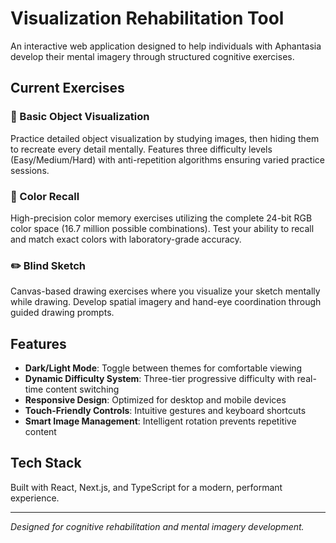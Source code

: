 # Visualization Rehabilitation Tool

An interactive web application designed to help individuals with Aphantasia develop their mental imagery through structured cognitive exercises.

## Current Exercises

### 🎯 Basic Object Visualization
Practice detailed object visualization by studying images, then hiding them to recreate every detail mentally. Features three difficulty levels (Easy/Medium/Hard) with anti-repetition algorithms ensuring varied practice sessions.

### 🎨 Color Recall
High-precision color memory exercises utilizing the complete 24-bit RGB color space (16.7 million possible combinations). Test your ability to recall and match exact colors with laboratory-grade accuracy.

### ✏️ Blind Sketch
Canvas-based drawing exercises where you visualize your sketch mentally while drawing. Develop spatial imagery and hand-eye coordination through guided drawing prompts.

## Features

- **Dark/Light Mode**: Toggle between themes for comfortable viewing
- **Dynamic Difficulty System**: Three-tier progressive difficulty with real-time content switching
- **Responsive Design**: Optimized for desktop and mobile devices
- **Touch-Friendly Controls**: Intuitive gestures and keyboard shortcuts
- **Smart Image Management**: Intelligent rotation prevents repetitive content

## Tech Stack

Built with React, Next.js, and TypeScript for a modern, performant experience.

---

*Designed for cognitive rehabilitation and mental imagery development.*